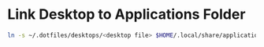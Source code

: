 # Link Desktop to Applications Folder

```sh
ln -s ~/.dotfiles/desktops/<desktop file> $HOME/.local/share/applications
```
